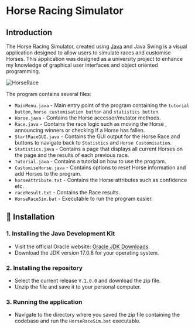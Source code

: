 # Horse Racing Simulator

## Introduction

The Horse Racing Simulator, created using [Java](https://www.java.com/download/ie_manual.jsp) and Java Swing is a visual application designed to allow users to simulate races and customise Horses. This application was designed as a university project to enhance my knowledge of graphical user interfaces and object oriented programming. 

![HorseRace](https://i.imgur.com/7SLC05o.png)

The program contains several files:

- `MainMenu.java` - Main entry point of the program containing the `tutorial button`, `horse customisation button` and `statistics button`.
- `Horse.java` - Contains the Horse accessor/mutator methods.
- `Race.java` - Contains the race logic such as moving the Horse , announcing winners or checking if a Horse has fallen. 
- `StartRaceGUI.java` - Contains the GUI output for the Horse Race and buttons to navigate back to `Statistics` and `Horse Customisation`.
- `Statistics.java` - Contains a page that displays all current Horses on the page and the results of each previous race. 
- `Tutorial.java` - Contains a tutorial on how to use the program. 
- `CustomiseHorse.java` - Contains options to reset Horse information and add Horses to the program.
- `horseAttribute.txt` - Contains the Horse attributes such as confidence etc.
- `raceResult.txt` - Contains the Race results.
- `HorseRaceSim.bat` - Executable to run the program easier. 


## 📌 Installation

### 1. Installing the Java Development Kit

- Visit the official Oracle website: [Oracle JDK Downloads](https://www.oracle.com/java/technologies/javase-jdk15-downloads.html).
- Download the JDK version 17.0.8 for your operating system.

### 2. Installing the repository 

- Select the current release `V.1.0.0` and download the zip file.
- Unzip the file and save it to your personal computer. 

### 3. Running the application

- Navigate to the directory where you saved the zip file containing the codebase and run the `HorseRaceSim.bat` executable.
